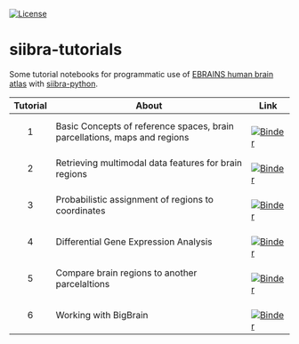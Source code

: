 [![License](https://img.shields.io/badge/License-Apache%202.0-blue.svg)](https://opensource.org/licenses/Apache-2.0)

# siibra-tutorials
Some tutorial notebooks for programmatic use of [EBRAINS human brain atlas](https://ebrains.eu/service/human-brain-atlas) with [siibra-python](https://github.com/FZJ-INM1-BDA/siibra-python).

Tutorial | About | Link
:---: | --- | ---
1 | Basic Concepts of reference spaces, brain parcellations, maps and regions | [![Binder](https://mybinder.org/badge_logo.svg)](https://mybinder.org/v2/gh/dickscheid/siibra-tutorials/HEAD?filepath=01-BasicConcepts.ipynb)
2 | Retrieving multimodal data features for brain regions | [![Binder](https://mybinder.org/badge_logo.svg)](https://mybinder.org/v2/gh/dickscheid/siibra-tutorials/HEAD?filepath=02-DataFeatures.ipynb)
3 | Probabilistic assignment of regions to coordinates | [![Binder](https://mybinder.org/badge_logo.svg)](https://mybinder.org/v2/gh/dickscheid/siibra-tutorials/HEAD?filepath=03-ProbabilisticAssignment.ipynb)
4 | Differential Gene Expression Analysis | [![Binder](https://mybinder.org/badge_logo.svg)](https://mybinder.org/v2/gh/dickscheid/siibra-tutorials/HEAD?filepath=04-DifferentialGeneExpressions.ipynb)
5 | Compare brain regions to another parcelaltions | [![Binder](https://mybinder.org/badge_logo.svg)](https://mybinder.org/v2/gh/dickscheid/siibra-tutorials/HEAD?filepath=05-CompareBrainRegionsWithCustomParcellation.ipynb)
6 | Working with BigBrain | [![Binder](https://mybinder.org/badge_logo.svg)](https://mybinder.org/v2/gh/dickscheid/siibra-tutorials/HEAD?filepath=BigBrainWorkshop2021.ipynb)
